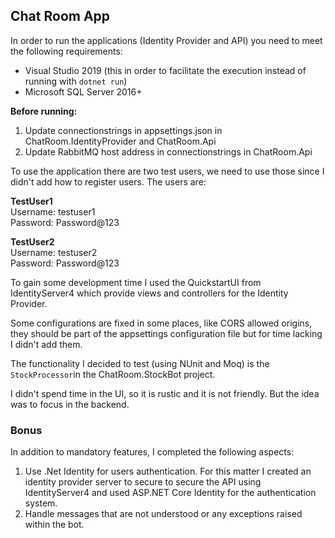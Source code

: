 ## Chat Room App
In order to run the applications (Identity Provider and API) you need to meet the following requirements:

 - Visual Studio 2019 (this in order to facilitate the execution instead
   of running with `dotnet run`)
 - Microsoft SQL Server 2016+

**Before running:**

 1. Update connectionstrings in appsettings.json in ChatRoom.IdentityProvider and ChatRoom.Api
 2. Update RabbitMQ host address in connectionstrings  in ChatRoom.Api

To use the application there are two test users, we need to use those since I didn't add how to register users. The users are:

**TestUser1**  
Username: testuser1  
Password: Password@123

**TestUser2**  
Username: testuser2  
Password: Password@123

To gain some development time I used the QuickstartUI from IdentityServer4 which provide views and controllers for the Identity Provider.

Some configurations are fixed in some places, like CORS allowed origins, they should be part of the appsettings configuration file but for time lacking I didn't add them.

The functionality I decided to test (using NUnit and Moq) is the `StockProcessor`in the ChatRoom.StockBot project.

I didn't spend time in the UI, so it is rustic and it is not friendly. But the idea was to focus in the backend.

### Bonus
In addition to mandatory features, I completed the following aspects:

 1. Use .Net Identity for users authentication. For this matter I created an identity provider server to secure to secure the API using IdentityServer4 and used ASP.NET Core Identity for the authentication system.
 2. Handle messages that are not understood or any exceptions raised within the bot.
